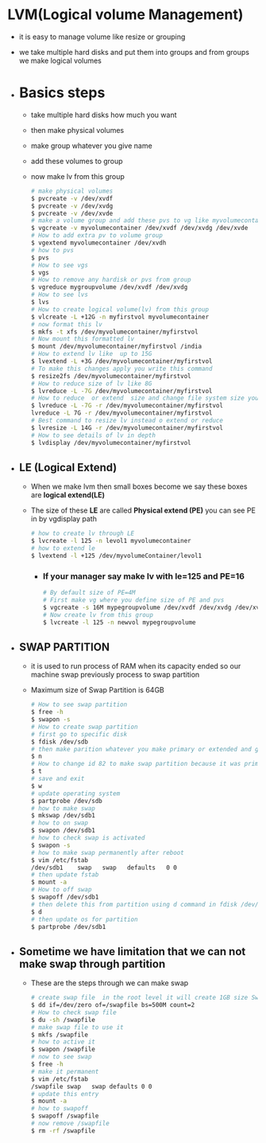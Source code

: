 # LVM(Logical volume Management)

- it is easy to manage volume like resize  or grouping

- we take multiple hard disks and put them into groups and from groups we make logical volumes 

- # Basics steps

  - take multiple hard disks how much you want

  - then make physical volumes  

  - make  group whatever you give name

  - add these volumes to group 

  - now make lv from this group

    ```bash
    # make physical volumes
    $ pvcreate -v /dev/xvdf
    $ pvcreate -v /dev/xvdg
    $ pvcreate -v /dev/xvde
    # make a volume group and add these pvs to vg like myvolumecontainer
    $ vgcreate -v myvolumecontainer /dev/xvdf /dev/xvdg /dev/xvde
    # How to add extra pv to volume group
    $ vgextend myvolumecontainer /dev/xvdh
    # how to pvs
    $ pvs
    # How to see vgs
    $ vgs
    # How to remove any hardisk or pvs from group
    $ vgreduce mygroupvolume /dev/xvdf /dev/xvdg
    # How to see lvs
    $ lvs
    # How to create logical volume(lv) from this group
    $ vlcreate -L +12G -n myfirstvol myvolumecontainer
    # now format this lv
    $ mkfs -t xfs /dev/myvolumecontainer/myfirstvol
    # Now mount this formatted lv
    $ mount /dev/myvolumecontainer/myfirstvol /india
    # How to extend lv like  up to 15G
    $ lvextend -L +3G /dev/myvolumecontainer/myfirstvol
    # To make this changes apply you write this command
    $ resize2fs /dev/myvolumecontainer/myfirstvol
    # How to reduce size of lv like 8G
    $ lvreduce -L -7G /dev/myvolumecontainer/myfirstvol
    # How to reduce  or extend  size and change file system size you use this 
    $ lvreduce -L -7G -r /dev/myvolumecontainer/myfirstvol
    lvreduce -L 7G -r /dev/myvolumecontainer/myfirstvol
    # Best command to resize lv instead o extend or reduce
    $ lvresize -L 14G -r /dev/myvolumecontainer/myfirstvol
    # How to see details of lv in depth
    $ lvdisplay /dev/myvolumecontainer/myfirstvol
    ```


- ## LE (Logical Extend)

  - When we make lvm then small boxes become we say these boxes are **logical extend(LE)**

  - The size of these **LE** are called **Physical extend (PE)** you can see PE in by vgdisplay path

    ```bash
    # how to create lv through LE
    $ lvcreate -l 125 -n levol1 myvolumecontainer
    # how to extend le
    $ lvextend -l +125 /dev/myvolumeContainer/levol1
    ```

    - ### If your manager say make lv with le=125 and PE=16

      ```bash
      # By default size of PE=4M
      # First make vg where you define size of PE and pvs
      $ vgcreate -s 16M mypegroupvolume /dev/xvdf /dev/xvdg /dev/xvdh
      # Now create lv from this group
      $ lvcreate -l 125 -n newvol mypegroupvolume
      ```

      

- ## SWAP PARTITION

  - it is used to run process of RAM when its capacity ended so our machine swap previously process to swap partition

  - Maximum size of  Swap Partition is 64GB

    ```bash
    # How to see swap partition
    $ free -h
    $ swapon -s
    # How to create swap partition
    # first go to specific disk
    $ fdisk /dev/sdb
    # then make parition whatever you make primary or extended and give size 8GB
    $ n
    # How to change id 82 to make swap partition because it was primary partition
    $ t
    # save and exit
    $ w
    # update operating system
    $ partprobe /dev/sdb
    # how to make swap
    $ mkswap /dev/sdb1
    # how to on swap
    $ swapon /dev/sdb1
    # how to check swap is activated
    $ swapon -s
    # how to make swap permanently after reboot
    $ vim /etc/fstab
    /dev/sdb1    swap   swap   defaults   0 0
    # then update fstab
    $ mount -a
    # How to off swap
    $ swapoff /dev/sdb1
    # then delete this from partition using d command in fdisk /dev/sdb1
    $ d
    # then update os for partition
    $ partprobe /dev/sdb1
    
    
    ```

    

- ## Sometime we have limitation  that we can not  make  swap through partition

  - These are the steps through we can make swap 

    ```bash
    # create swap file  in the root level it will create 1GB size Swap
    $ dd if=/dev/zero of=/swapfile bs=500M count=2
    # How to check swap file
    $ du -sh /swapfile
    # make swap file to use it
    $ mkfs /swapfile
    # how to active it
    $ swapon /swapfile
    # now to see swap
    $ free -h
    # make it permanent
    $ vim /etc/fstab
    /swapfile swap   swap defaults 0 0
    # update this entry
    $ mount -a
    # how to swapoff
    $ swapoff /swapfile
    # now remove /swapfile
    $ rm -rf /swapfile
    ```

    
